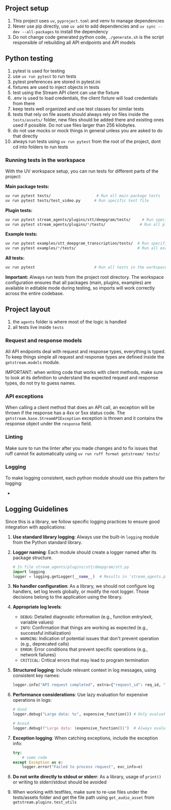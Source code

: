 ## Project setup

1. This project uses `uv`,  `pyproject.toml` and venv to manage dependencies
2. Never use pip directly, use `uv add` to add dependencies and `uv sync --dev --all-packages` to install the dependency
3. Do not change code generated python code, `./generate.sh` is the script responsible of rebuilding all API endpoints and API models

## Python testing

1. pytest is used for testing
2. use `uv run pytest` to run tests
3. pytest preferences are stored in pytest.ini
4. fixtures are used to inject objects in tests
5. test using the Stream API client can use the fixture
6. .env is used to load credentials, the client fixture will load credentials from there
7. keep tests well organized and use test classes for similar tests
8. tests that rely on file assets should always rely on files inside the `tests/assets/` folder, new files should be added there and existing ones used if possible. Do not use files larger than 256 kilobytes.
9. do not use mocks or mock things in general unless you are asked to do that directly
10. always run tests using `uv run pytest` from the root of the project, dont cd into folders to run tests

### Running tests in the workspace

With the UV workspace setup, you can run tests for different parts of the project:

**Main package tests:**
```bash
uv run pytest tests/                    # Run all main package tests
uv run pytest tests/test_video.py      # Run specific test file
```

**Plugin tests:**
```bash
uv run pytest stream_agents/plugins/stt/deepgram/tests/     # Run specific plugin tests
uv run pytest stream_agents/plugins/*/tests/               # Run all plugin tests
```

**Example tests:**
```bash
uv run pytest examples/stt_deepgram_transcription/tests/  # Run specific example tests
uv run pytest examples/*/tests/                           # Run all example tests
```

**All tests:**
```bash
uv run pytest                          # Run all tests in the workspace
```

**Important:** Always run tests from the project root directory. The workspace configuration ensures that all packages (main, plugins, examples) are available in editable mode during testing, so imports will work correctly across the entire codebase.

## Project layout

1. the `agents` folder is where most of the logic is handled 
2. all tests live inside `tests`


### Request and response models

All API endpoints deal with request and response types, everything is typed. To keep things simple all request and response types are defined inside the `getstream.models` module.

IMPORTANT: when writing code that works with client methods, make sure to look at its definition to understand the expected request and response types, do not try to guess names.

### API exceptions

When calling a client method that does an API call, an exception will be thrown if the response has a 4xx or 5xx status code. The `getstream.base.StreamAPIException` exception is thrown and it contains the response object under the `response` field.


### Linting

Make sure to run the linter after you made changes and to fix issues that ruff cannot fix automatically using `uv run ruff format getstream/ tests/`


### Logging

To make logging consistent, each python module should use this pattern for logging:

-

## Logging Guidelines

Since this is a library, we follow specific logging practices to ensure good integration with applications:

1. **Use standard library logging**: Always use the built-in `logging` module from the Python standard library.

2. **Logger naming**: Each module should create a logger named after its package structure.
   ```python
   # In file stream_agents/plugins/stt/deepgram/stt.py
   import logging
   logger = logging.getLogger(__name__)  # Results in 'stream_agents.plugins.stt.deepgram.stt'
   ```

3. **No handler configuration**: As a library, we should not configure log handlers, set log levels globally, or modify the root logger. Those decisions belong to the application using the library.

4. **Appropriate log levels**:
   - `DEBUG`: Detailed diagnostic information (e.g., function entry/exit, variable values)
   - `INFO`: Confirmation that things are working as expected (e.g., successful initialization)
   - `WARNING`: Indication of potential issues that don't prevent operation (e.g., deprecated calls)
   - `ERROR`: Error conditions that prevent specific operations (e.g., network failures)
   - `CRITICAL`: Critical errors that may lead to program termination

5. **Structured logging**: Include relevant context in log messages, using consistent key names:
   ```python
   logger.info("API request completed", extra={"request_id": req_id, "duration_ms": duration})
   ```

6. **Performance considerations**: Use lazy evaluation for expensive operations in logs:
   ```python
   # Good
   logger.debug("Large data: %s", expensive_function()) # Only evaluates if debug is enabled

   # Avoid
   logger.debug(f"Large data: {expensive_function()}")  # Always evaluates
   ```

7. **Exception logging**: When catching exceptions, include the exception info:
   ```python
   try:
       # some code
   except Exception as e:
       logger.error("Failed to process request", exc_info=e)
   ```

8. **Do not write directly to stdout or stderr**: As a library, usage of `print()` or writing to stderr/stdout should be avoided

9. When working with testfiles, make sure to re-use files under the tests/assets folder and get the file path using `get_audio_asset` from `getstream.plugins.test_utils`
